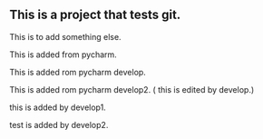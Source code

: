 ## This is a project that tests git. 

This is to add something else. 

This is added from pycharm. 

This is added rom pycharm develop.

This is added rom pycharm develop2. ( this is edited by develop.)

this is added by develop1.

test is added by develop2.